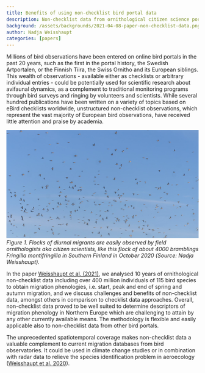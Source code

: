 ```yaml
---
title: Benefits of using non-checklist bird portal data
description: Non-checklist data from ornithological citizen science portals provide unprecedented insights into bird migration phenologies.
background: /assets/backgrounds/2021-04-08-paper-non-checklist-data.png
author: Nadja Weisshaupt
categories: [papers]
---
```


Millions of bird observations have been entered on online bird portals in the past 20 years, such as the first in the portal history, the Swedish Artportalen, or the Finnish Tiira, the Swiss Ornitho and its European siblings. This wealth of observations - available either as checklists or arbitrary individual entries - could be potentially used for scientific research about avifaunal dynamics, as a complement to traditional monitoring programs through bird surveys and ringing by volunteers and scientists. While several hundred publications have been written on a variety of topics based on eBird checklists worldwide, unstructured non-checklist observations, which represent the vast majority of European bird observations, have received little attention and praise by academia.

![Flock of bramblings](/assets/images/2021-04-08-paper-non-checklist-data-bramblings.png)
_Figure 1. Flocks of diurnal migrants are easily observed by field ornithologists aka citizen scientists, like this flock of about 4000 bramblings Fringilla montifringilla in Southern Finland in October 2020 (Source: Nadja Weisshaupt)._

In the paper [Weisshaupt et al. (2021)](https://doi.org/10.1371/journal.pone.0246572), we analysed 10 years of ornithological non-checklist data including over 400 million individuals of 115 bird species to obtain migration phenologies, i.e. start, peak and end of spring and autumn migration, and we discuss challenges and benefits of non-checklist data, amongst others in comparison to checklist data approaches. Overall, non-checklist data proved to be well suited to determine descriptors of migration phenology in Northern Europe which are challenging to attain by any other currently available means. The methodology is flexible and easily applicable also to non-checklist data from other bird portals.

The unprecedented spatiotemporal coverage makes non-checklist data a valuable complement to current migration databases from bird observatories. It could be used in climate change studies or in combination with radar data to relieve the species identification problem in aeroecology ([Weisshaupt et al. 2020](https://doi.org/10.1111/ibi.12906)).

